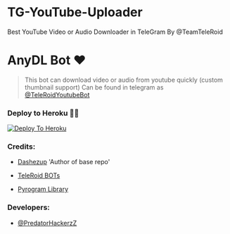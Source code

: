 # TG-YouTube-Uploader
Best YouTube Video or Audio Downloader in TeleGram By @TeamTeleRoid
# AnyDL Bot ❤

> This bot can download video or audio from youtube quickly (custom thumbnail support) Can be found in telegram as [@TeleRoidYoutubeBot](https://t.me/TeleRoid_YouTube_Bot)

### Deploy to Heroku 🏃‍♂

[![Deploy To Heroku](https://www.herokucdn.com/deploy/button.svg)](https://heroku.com/deploy?template=https://github.com/P-Phreak/TG-YouTube-Uploader)

### Credits:

- [Dashezup](https://github.com/dashezup) 'Author of base repo'

- [TeleRoid BOTs](https://t.me/TeleRoidGroup)

- [Pyrogram Library](https://github.com/pyrogram/pyrogram)

### Developers:

- [@PredatorHackerzZ](https://t.me/PredatorHackerzZ_bot)
